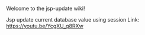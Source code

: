 Welcome to the jsp-update wiki!


Jsp update current database value using session
Link:
https://youtu.be/YcgXU_q8RXw